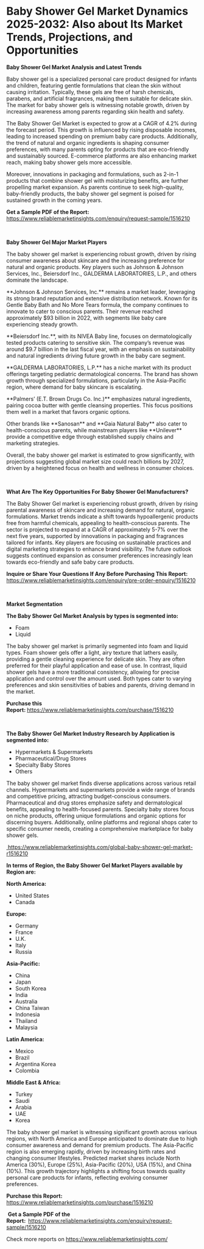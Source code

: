 <p><h1>Baby Shower Gel Market Dynamics 2025-2032: Also about Its Market Trends, Projections, and Opportunities</h1></p><p><strong>Baby Shower Gel Market Analysis and Latest Trends</strong></p>
<p><p>Baby shower gel is a specialized personal care product designed for infants and children, featuring gentle formulations that clean the skin without causing irritation. Typically, these gels are free of harsh chemicals, parabens, and artificial fragrances, making them suitable for delicate skin. The market for baby shower gels is witnessing notable growth, driven by increasing awareness among parents regarding skin health and safety. </p><p>The Baby Shower Gel Market is expected to grow at a CAGR of 4.2% during the forecast period. This growth is influenced by rising disposable incomes, leading to increased spending on premium baby care products. Additionally, the trend of natural and organic ingredients is shaping consumer preferences, with many parents opting for products that are eco-friendly and sustainably sourced. E-commerce platforms are also enhancing market reach, making baby shower gels more accessible. </p><p>Moreover, innovations in packaging and formulations, such as 2-in-1 products that combine shower gel with moisturizing benefits, are further propelling market expansion. As parents continue to seek high-quality, baby-friendly products, the baby shower gel segment is poised for sustained growth in the coming years.</p></p>
<p><strong>Get a Sample PDF of the Report:&nbsp;</strong> <a href="https://www.reliablemarketinsights.com/enquiry/request-sample/1516210?utm_campaign=3523&utm_medium=2&utm_source=Github&utm_content=ia&utm_term=29032025&utm_id=baby-shower-gel">https://www.reliablemarketinsights.com/enquiry/request-sample/1516210</a></p>
<p>&nbsp;</p>
<p><strong>Baby Shower Gel Major Market Players</strong></p>
<p><p>The baby shower gel market is experiencing robust growth, driven by rising consumer awareness about skincare and the increasing preference for natural and organic products. Key players such as Johnson & Johnson Services, Inc., Beiersdorf Inc., GALDERMA LABORATORIES, L.P., and others dominate the landscape.</p><p>**Johnson & Johnson Services, Inc.** remains a market leader, leveraging its strong brand reputation and extensive distribution network. Known for its Gentle Baby Bath and No More Tears formula, the company continues to innovate to cater to conscious parents. Their revenue reached approximately $93 billion in 2022, with segments like baby care experiencing steady growth.</p><p>**Beiersdorf Inc.**, with its NIVEA Baby line, focuses on dermatologically tested products catering to sensitive skin. The company’s revenue was around $9.7 billion in the last fiscal year, with an emphasis on sustainability and natural ingredients driving future growth in the baby care segment.</p><p>**GALDERMA LABORATORIES, L.P.** has a niche market with its product offerings targeting pediatric dermatological concerns. The brand has shown growth through specialized formulations, particularly in the Asia-Pacific region, where demand for baby skincare is escalating.</p><p>**Palmers’ (E.T. Brown Drugs Co. Inc.)** emphasizes natural ingredients, pairing cocoa butter with gentle cleansing properties. This focus positions them well in a market that favors organic options.</p><p>Other brands like **Sanosan** and **Gaia Natural Baby** also cater to health-conscious parents, while mainstream players like **Unilever** provide a competitive edge through established supply chains and marketing strategies.</p><p>Overall, the baby shower gel market is estimated to grow significantly, with projections suggesting global market size could reach billions by 2027, driven by a heightened focus on health and wellness in consumer choices.</p></p>
<p>&nbsp;</p>
<p><strong>What Are The Key Opportunities For Baby Shower Gel Manufacturers?</strong></p>
<p><p>The Baby Shower Gel market is experiencing robust growth, driven by rising parental awareness of skincare and increasing demand for natural, organic formulations. Market trends indicate a shift towards hypoallergenic products free from harmful chemicals, appealing to health-conscious parents. The sector is projected to expand at a CAGR of approximately 5-7% over the next five years, supported by innovations in packaging and fragrances tailored for infants. Key players are focusing on sustainable practices and digital marketing strategies to enhance brand visibility. The future outlook suggests continued expansion as consumer preferences increasingly lean towards eco-friendly and safe baby care products.</p></p>
<p><strong>Inquire or Share Your Questions If Any Before Purchasing This Report:</strong> <a href="https://www.reliablemarketinsights.com/enquiry/pre-order-enquiry/1516210?utm_campaign=3523&utm_medium=2&utm_source=Github&utm_content=ia&utm_term=29032025&utm_id=baby-shower-gel">https://www.reliablemarketinsights.com/enquiry/pre-order-enquiry/1516210</a></p>
<p>&nbsp;</p>
<p><strong>Market Segmentation</strong></p>
<p><strong>The Baby Shower Gel Market Analysis by types is segmented into:</strong></p>
<p><ul><li>Foam</li><li>Liquid</li></ul></p>
<p><p>The baby shower gel market is primarily segmented into foam and liquid types. Foam shower gels offer a light, airy texture that lathers easily, providing a gentle cleaning experience for delicate skin. They are often preferred for their playful application and ease of use. In contrast, liquid shower gels have a more traditional consistency, allowing for precise application and control over the amount used. Both types cater to varying preferences and skin sensitivities of babies and parents, driving demand in the market.</p></p>
<p><strong>Purchase this Report:&nbsp;</strong><a href="https://www.reliablemarketinsights.com/purchase/1516210?utm_campaign=3523&utm_medium=2&utm_source=Github&utm_content=ia&utm_term=29032025&utm_id=baby-shower-gel">https://www.reliablemarketinsights.com/purchase/1516210</a></p>
<p>&nbsp;</p>
<p><strong>The Baby Shower Gel Market Industry Research by Application is segmented into:</strong></p>
<p><ul><li>Hypermarkets & Supermarkets</li><li>Pharmaceutical/Drug Stores</li><li>Specialty Baby Stores</li><li>Others</li></ul></p>
<p><p>The baby shower gel market finds diverse applications across various retail channels. Hypermarkets and supermarkets provide a wide range of brands and competitive pricing, attracting budget-conscious consumers. Pharmaceutical and drug stores emphasize safety and dermatological benefits, appealing to health-focused parents. Specialty baby stores focus on niche products, offering unique formulations and organic options for discerning buyers. Additionally, online platforms and regional shops cater to specific consumer needs, creating a comprehensive marketplace for baby shower gels.</p></p>
<p><a href="https://www.reliablemarketinsights.com/global-baby-shower-gel-market-r1516210?utm_campaign=3523&utm_medium=2&utm_source=Github&utm_content=ia&utm_term=29032025&utm_id=baby-shower-gel">&nbsp;https://www.reliablemarketinsights.com/global-baby-shower-gel-market-r1516210</a></p>
<p><strong>In terms of Region, the Baby Shower Gel Market Players available by Region are:</strong></p>
<p>
    <p> <strong> North America: </strong>
        <ul>
            <li>United States</li>
            <li>Canada</li>
        </ul>
        </p> 
    <p> <strong> Europe: </strong>
        <ul>
            <li>Germany</li>
            <li>France</li>
            <li>U.K.</li>
            <li>Italy</li>
            <li>Russia</li>
        </ul>
        </p> 
    <p> <strong> Asia-Pacific: </strong>
        <ul>
            <li>China</li>
            <li>Japan</li>
            <li>South Korea</li>
            <li>India</li>
            <li>Australia</li>
            <li>China Taiwan</li>
            <li>Indonesia</li>
            <li>Thailand</li>
            <li>Malaysia</li>
        </ul>
        </p> 
    <p> <strong> Latin America: </strong>
        <ul>
            <li>Mexico</li>
            <li>Brazil</li>
            <li>Argentina Korea</li>
            <li>Colombia</li>
        </ul>
        </p> 
    <p> <strong> Middle East & Africa: </strong>
        <ul>
            <li>Turkey</li>
            <li>Saudi</li>
            <li>Arabia</li>
            <li>UAE</li>
            <li>Korea</li>
        </ul>
    </p>
    </p>
<p><p>The baby shower gel market is witnessing significant growth across various regions, with North America and Europe anticipated to dominate due to high consumer awareness and demand for premium products. The Asia-Pacific region is also emerging rapidly, driven by increasing birth rates and changing consumer lifestyles. Predicted market shares include North America (30%), Europe (25%), Asia-Pacific (20%), USA (15%), and China (10%). This growth trajectory highlights a shifting focus towards quality personal care products for infants, reflecting evolving consumer preferences.</p></p>
<p><strong>Purchase this Report: </strong><a href="https://www.reliablemarketinsights.com/purchase/1516210?utm_campaign=3523&utm_medium=2&utm_source=Github&utm_content=ia&utm_term=29032025&utm_id=baby-shower-gel">https://www.reliablemarketinsights.com/purchase/1516210</a></p>
<p>&nbsp;<strong>Get a Sample PDF of the Report:&nbsp;&nbsp;</strong><a href="https://www.reliablemarketinsights.com/enquiry/request-sample/1516210?utm_campaign=3523&utm_medium=2&utm_source=Github&utm_content=ia&utm_term=29032025&utm_id=baby-shower-gel">https://www.reliablemarketinsights.com/enquiry/request-sample/1516210</a></p>
<p><strong></strong></p>
<p>Check more reports on <a href="https://www.reliablemarketinsights.com/?utm_campaign=3523&utm_medium=2&utm_source=Github&utm_content=ia&utm_term=29032025&utm_id=baby-shower-gel">https://www.reliablemarketinsights.com/</a></p>
